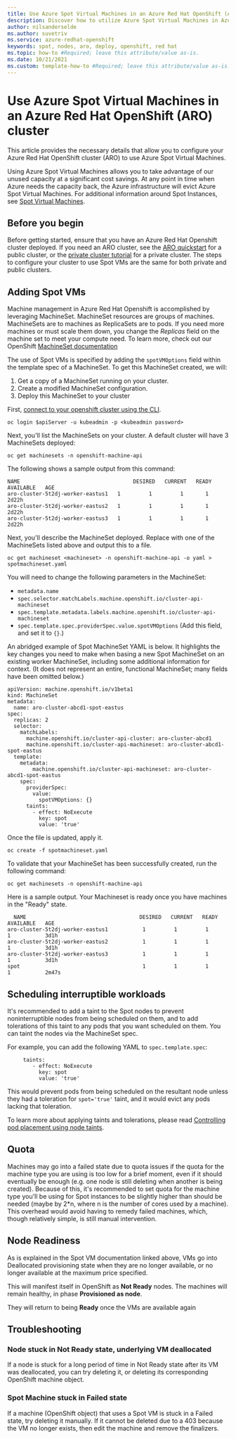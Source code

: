 ```yaml
---
title: Use Azure Spot Virtual Machines in an Azure Red Hat OpenShift (ARO) cluster
description: Discover how to utilize Azure Spot Virtual Machines in Azure Red Hat OpenShift (ARO)
author: nilsanderselde
ms.author: suvetriv
ms.service: azure-redhat-openshift
keywords: spot, nodes, aro, deploy, openshift, red hat
ms.topic: how-to #Required; leave this attribute/value as-is.
ms.date: 10/21/2021
ms.custom: template-how-to #Required; leave this attribute/value as-is.
---
```


# Use Azure Spot Virtual Machines in an Azure Red Hat OpenShift (ARO) cluster

This article provides the necessary details that allow you to configure your Azure Red Hat OpenShift cluster (ARO) to use Azure Spot Virtual Machines.

Using Azure Spot Virtual Machines allows you to take advantage of our unused capacity at a significant cost savings. At any point in time when Azure needs the capacity back, the Azure infrastructure will evict Azure Spot Virtual Machines. For additional information around Spot Instances, see [Spot Virtual Machines](../virtual-machines/spot-vms.md).

## Before you begin

Before getting started, ensure that you have an Azure Red Hat Openshift cluster deployed. If you need an ARO cluster, see the [ARO quickstart](tutorial-create-cluster.md) for a public cluster, or the [private cluster tutorial](howto-create-private-cluster-4x.md) for a private cluster. The steps to configure your cluster to use Spot VMs are the same for both private and public clusters.

## Adding Spot VMs

Machine management in Azure Red Hat Openshift is accomplished by leveraging MachineSet. MachineSet resources are groups of machines. MachineSets are to machines as ReplicaSets are to pods. If you need more machines or must scale them down, you change the *Replicas* field on the machine set to meet your compute need. To learn more, check out our OpenShift [MachineSet documentation](https://docs.openshift.com/container-platform/4.8/machine_management/creating_machinesets/creating-machineset-azure.html)

The use of Spot VMs is specified by adding the `spotVMOptions` field within the template spec of a MachineSet. 
To get this MachineSet created, we will:

1. Get a copy of a MachineSet running on your cluster.
2. Create a modified MachineSet configuration.
3. Deploy this MachineSet to your cluster

First, [connect to your openshift cluster using the CLI](tutorial-connect-cluster.md).

```azurecli-interactive
oc login $apiServer -u kubeadmin -p <kubeadmin password>
```

Next, you'll list the MachineSets on your cluster. A default cluster will have 3 MachineSets deployed: 
```azurecli-interactive
oc get machinesets -n openshift-machine-api
```

The following shows a sample output from this command: 
```
NAME                                    DESIRED   CURRENT   READY   AVAILABLE   AGE
aro-cluster-5t2dj-worker-eastus1   1         1         1       1           2d22h
aro-cluster-5t2dj-worker-eastus2   1         1         1       1           2d22h
aro-cluster-5t2dj-worker-eastus3   1         1         1       1           2d22h
```

Next, you'll describe the MachineSet deployed. Replace <machineset> with one of the MachineSets listed above and output this to a file.

```azurecli-interactive
oc get machineset <machineset> -n openshift-machine-api -o yaml > spotmachineset.yaml
```

You will need to change the following parameters in the MachineSet:
- `metadata.name`
- `spec.selector.matchLabels.machine.openshift.io/cluster-api-machineset`
- `spec.template.metadata.labels.machine.openshift.io/cluster-api-machineset`
- `spec.template.spec.providerSpec.value.spotVMOptions` (Add this field, and set it to `{}`.)


An abridged example of Spot MachineSet YAML is below. It highlights the key changes you need to make when basing a new Spot MachineSet on an existing worker MachineSet, including some additional information for context. (It does not represent an entire, functional MachineSet; many fields have been omitted below.)

```
apiVersion: machine.openshift.io/v1beta1
kind: MachineSet
metadata:
  name: aro-cluster-abcd1-spot-eastus
spec:
  replicas: 2
  selector:
    matchLabels:
      machine.openshift.io/cluster-api-cluster: aro-cluster-abcd1
      machine.openshift.io/cluster-api-machineset: aro-cluster-abcd1-spot-eastus
  template:
    metadata:
        machine.openshift.io/cluster-api-machineset: aro-cluster-abcd1-spot-eastus
    spec:
      providerSpec:
        value:
          spotVMOptions: {}
      taints:
        - effect: NoExecute
          key: spot
          value: 'true'
```

Once the file is updated, apply it.

```azurecli-interactive
oc create -f spotmachineset.yaml
```

To validate that your MachineSet has been successfully created, run the following command:
```azurecli-interactive
oc get machinesets -n openshift-machine-api
```

Here is a sample output. Your Machineset is ready once you have machines in the "Ready" state.
```
  NAME                                    DESIRED   CURRENT   READY   AVAILABLE   AGE
aro-cluster-5t2dj-worker-eastus1           1         1         1       1           3d1h
aro-cluster-5t2dj-worker-eastus2           1         1         1       1           3d1h
aro-cluster-5t2dj-worker-eastus3           1         1         1       1           3d1h
spot                                       1         1         1       1           2m47s
```

## Scheduling interruptible workloads

It's recommended to add a taint to the Spot nodes to prevent noninterruptible nodes from being scheduled on them, and to add tolerations of this taint to any pods that you want scheduled on them. You can taint the nodes via the MachineSet spec.

For example, you can add the following YAML to `spec.template.spec`:

```
     taints:
        - effect: NoExecute
          key: spot
          value: 'true'
```

This would prevent pods from being scheduled on the resultant node unless they had a toleration for `spot='true'` taint, and it would evict any pods lacking that toleration.

To learn more about applying taints and tolerations, please read [Controlling pod placement using node taints](https://docs.openshift.com/container-platform/4.7/nodes/scheduling/nodes-scheduler-taints-tolerations.html).

## Quota

Machines may go into a failed state due to quota issues if the quota for the machine type you are using is too low for a brief moment, even if it should eventually be enough (e.g. one node is still deleting when another is being created). Because of this, it's recommended to set quota for the machine type you'll be using for Spot instances to be slightly higher than should be needed (maybe by 2*n, where n is the number of cores used by a machine). This overhead would avoid having to remedy failed machines, which, though relatively simple, is still manual intervention.

## Node Readiness

As is explained in the Spot VM documentation linked above, VMs go into Deallocated provisioning state when they are no longer available, or no longer available at the maximum price specified.

This will manifest itself in OpenShift as **Not Ready** nodes. The machines will remain healthy, in phase **Provisioned as node**.

They will return to being **Ready** once the VMs are available again

## Troubleshooting

### Node stuck in Not Ready state, underlying VM deallocated

If a node is stuck for a long period of time in Not Ready state after its VM was deallocated, you can try deleting it, or deleting its corresponding OpenShift machine object.

### Spot Machine stuck in Failed state

If a machine (OpenShift object) that uses a Spot VM is stuck in a Failed state, try deleting it manually. If it cannot be deleted due to a 403 because the VM no longer exists, then edit the machine and remove the finalizers.